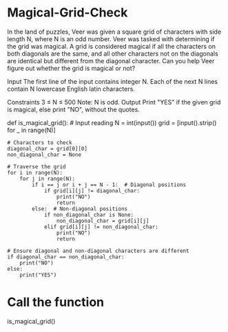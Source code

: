 # Magical-Grid-Check

In the land of puzzles, Veer was given a square grid of characters with side length N, where N is an odd number. Veer was tasked with determining if the grid was magical. A grid is considered magical if all the characters on both diagonals are the same, and all other characters not on the diagonals are identical but different from the diagonal character. Can you help Veer figure out whether the grid is magical or not?

Input
The first line of the input contains integer N.
Each of the next N lines contain N lowercase English latin characters.

Constraints
3 ≤ N ≤ 500
Note: N is odd.
Output
Print "YES" if the given grid is magical, else print "NO", without the quotes.

def is_magical_grid():
    # Input reading
    N = int(input())
    grid = [input().strip() for _ in range(N)]

    # Characters to check
    diagonal_char = grid[0][0]
    non_diagonal_char = None

    # Traverse the grid
    for i in range(N):
        for j in range(N):
            if i == j or i + j == N - 1:  # Diagonal positions
                if grid[i][j] != diagonal_char:
                    print("NO")
                    return
            else:  # Non-diagonal positions
                if non_diagonal_char is None:
                    non_diagonal_char = grid[i][j]
                elif grid[i][j] != non_diagonal_char:
                    print("NO")
                    return

    # Ensure diagonal and non-diagonal characters are different
    if diagonal_char == non_diagonal_char:
        print("NO")
    else:
        print("YES")

# Call the function
is_magical_grid()
